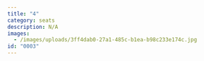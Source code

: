 ```yaml
---
title: "4"
category: seats
description: N/A
images:
  - /images/uploads/3ff4dab0-27a1-485c-b1ea-b98c233e174c.jpg
id: "0003"
---
```

